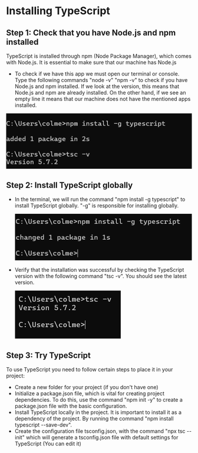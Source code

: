 # Installing TypeScript
## Step 1: Check that you have Node.js and npm installed
TypeScript is installed through npm (Node Package Manager), which comes with Node.js. It is essential to make sure that our machine has Node.js
- To check if we have this app we must open our terminal or console. Type the following commands "node -v" "npm -v" to check if you have Node.js and npm installed.
If we look at the version, this means that Node.js and npm are already installed. On the other hand, if we see an empty line it means that our machine does not have the mentioned apps installed.

![verificcion](imagenes/typescript.png "Verificacion")

## Step 2: Install TypeScript globally
- In the terminal, we will run the command "npm install -g typescript" to install TypeScript globally. "-g" is responsible for installing globally.

  ![Version](imagenes/-g.png "Version")
  
- Verify that the installation was successful by checking the TypeScript version with the following command "tsc -v". You should see the latest version.

  ![Version](imagenes/tsc.png "Version")
  
## Step 3: Try TypeScript
To use TypeScript you need to follow certain steps to place it in your project:
- Create a new folder for your project (if you don't have one)
- Initialize a package.json file, which is vital for creating project dependencies. To do this, use the command "npm init -y" to create a package.json file with the basic configuration.
- Install TypeScript locally in the project. It is important to install it as a dependency of the project. By running the command "npm install typescript --save-dev".
- Create the configuration file tsconfig.json, with the command "npx tsc --init" which will generate a tsconfig.json file with default settings for TypeScript (You can edit it)
